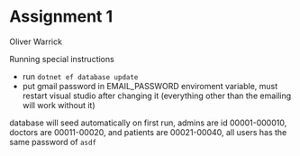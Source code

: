 
# Assignment 1
Oliver Warrick

Running special instructions
- run `dotnet ef database update`
- put gmail password in EMAIL_PASSWORD enviroment variable, must restart visual studio after changing it (everything other than the emailing will work without it)

database will seed automatically on first run, admins are id 00001-000010, doctors are 00011-00020, and patients are 00021-00040, all users has the same password of `asdf`
